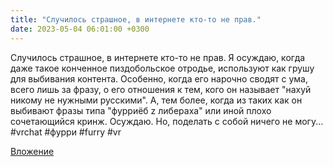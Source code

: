 ```yaml
---
title: "Случилось страшное, в интернете кто-то не прав."
date: 2023-05-04 06:01:00 +0300
---
```


Случилось страшное, в интернете кто-то не прав.
Я осуждаю, когда даже такое конченное пиздобольское отродье, используют как грушу для выбивания контента. Особенно, когда его нарочно сводят с ума, всего лишь за фразу, о его отношения к тем, кого он называет "нахуй никому не нужными русскими". А, тем более, когда из таких как он выбивают фразы типа "фурриёб z либераха" или иной плохо сочетающийся кринж.
Осуждаю. Но, поделать с собой ничего не могу...
#vrchat #фурри #furry #vr

[Вложение](https://vk.com/video41076938_456239610)
